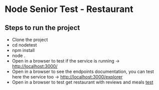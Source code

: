 # Node Senior Test - Restaurant
## Steps to run the project
* Clone the project
* cd nodetest
* npm install
* node .
* Open in a browser to test if the service is running -> <http://localhost:3000/>
* Open in a browser to see the endpoints documentation, you can test here the service too -> <http://localhost:3000/explorer>
* Open in a browser to test get restaurant with reviews and meals [test](http://localhost:3000/api/restaurants/1?filter[include]=reviews&filter[include]=meals)
